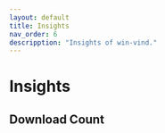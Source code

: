 ```yaml
---
layout: default
title: Insights  
nav_order: 6  
descripption: "Insights of win-vind."  
---  
```


# Insights  

## Download Count  

<canvas id="myChart"></canvas>  

<br>

<script src="https://cdnjs.cloudflare.com/ajax/libs/Chart.js/2.7.2/Chart.bundle.js"></script>  

<br>    

<script>  
var ctx = document.getElementById("myLineChart");
var myLineChart = new Chart(ctx, {
    type: 'line',
    data: {
      labels: ['8月1日', '8月2日', '8月3日', '8月4日', '8月5日', '8月6日', '8月7日'],
      datasets: [
        {
          label: '最高気温(度）',
          data: [35, 34, 37, 35, 34, 35, 34, 25],
          borderColor: "rgba(255,0,0,1)",
          backgroundColor: "rgba(0,0,0,0)"
        },
        {
          label: '最低気温(度）',
          data: [25, 27, 27, 25, 26, 27, 25, 21],
          borderColor: "rgba(0,0,255,1)",
          backgroundColor: "rgba(0,0,0,0)"
        }
      ],
    },
    options: {
      title: {
        display: true,
        text: '気温（8月1日~8月7日）'
      },
      scales: {
        yAxes: [{
          ticks: {
            suggestedMax: 40,
            suggestedMin: 0,
            stepSize: 10,
            callback: function(value, index, values){
              return  value +  '度'
            }
          }
        }]
      },
    }
  });
</script>

